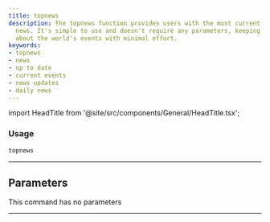 ```yaml
---
title: topnews
description: The topnews function provides users with the most current and breaking
  news. It's simple to use and doesn't require any parameters, keeping you informed
  about the world's events with minimal effort.
keywords:
- topnews
- news
- up to date
- current events
- news updates
- daily news
---
```


import HeadTitle from '@site/src/components/General/HeadTitle.tsx';

<HeadTitle title="topnews - Degiro - Brokers - Portfolio - Reference | OpenBB Terminal Docs" />



### Usage

```python
topnews
```

---

## Parameters

This command has no parameters


---
